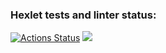 ### Hexlet tests and linter status:
[![Actions Status](https://github.com/Mikhail325/php-project-9/workflows/hexlet-check/badge.svg)](https://github.com/Mikhail325/php-project-9/actions)
<a href="https://codeclimate.com/github/Mikhail325/php-project-9/maintainability"><img src="https://api.codeclimate.com/v1/badges/a7e2b5652b577e578ee8/maintainability" /></a>